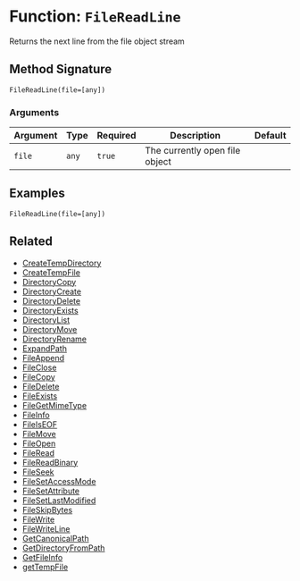 [comment]: # (Note: This documentation is generated dynamically in the build process.  To modify the contents, change the javadoc on the _invoke method of the BIF class)

# Function: `FileReadLine`

Returns the next line from the file object stream

## Method Signature

```
FileReadLine(file=[any])
```

### Arguments


| Argument | Type | Required | Description | Default |
|----------|------|----------|-------------|---------|
| `file` | `any` | `true` | The currently open file object |  |

## Examples

```
FileReadLine(file=[any])
```

## Related

  * [CreateTempDirectory](./CreateTempDirectory.md)
  * [CreateTempFile](./CreateTempFile.md)
  * [DirectoryCopy](./DirectoryCopy.md)
  * [DirectoryCreate](./DirectoryCreate.md)
  * [DirectoryDelete](./DirectoryDelete.md)
  * [DirectoryExists](./DirectoryExists.md)
  * [DirectoryList](./DirectoryList.md)
  * [DirectoryMove](./DirectoryMove.md)
  * [DirectoryRename](./DirectoryRename.md)
  * [ExpandPath](./ExpandPath.md)
  * [FileAppend](./FileAppend.md)
  * [FileClose](./FileClose.md)
  * [FileCopy](./FileCopy.md)
  * [FileDelete](./FileDelete.md)
  * [FileExists](./FileExists.md)
  * [FileGetMimeType](./FileGetMimeType.md)
  * [FileInfo](./FileInfo.md)
  * [FileIsEOF](./FileIsEOF.md)
  * [FileMove](./FileMove.md)
  * [FileOpen](./FileOpen.md)
  * [FileRead](./FileRead.md)
  * [FileReadBinary](./FileReadBinary.md)
  * [FileSeek](./FileSeek.md)
  * [FileSetAccessMode](./FileSetAccessMode.md)
  * [FileSetAttribute](./FileSetAttribute.md)
  * [FileSetLastModified](./FileSetLastModified.md)
  * [FileSkipBytes](./FileSkipBytes.md)
  * [FileWrite](./FileWrite.md)
  * [FileWriteLine](./FileWriteLine.md)
  * [GetCanonicalPath](./GetCanonicalPath.md)
  * [GetDirectoryFromPath](./GetDirectoryFromPath.md)
  * [GetFileInfo](./GetFileInfo.md)
  * [getTempFile](./getTempFile.md)
